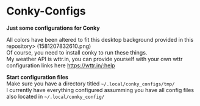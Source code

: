 # Conky-Configs
**Just some configurations for Conky**


All colors have been altered to fit this desktop background provided in this repository> (1581207832610.png)  
Of course, you need to install conky to run these things.  
My weather API is wttr.in, you can provide yourself with your own wttr configuration links here https://wttr.in/:help  

**Start configuration files**  
Make sure you have a directory titled `~/.local/conky_configs/tmp/`  
I currently have everything configured assumming you have all config files also located in `~/.local/conky_config/`
